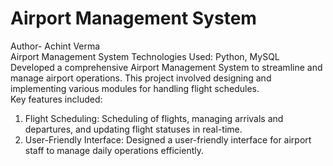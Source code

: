 # Airport Management System
Author- Achint Verma
<br>
Airport Management System
Technologies Used: Python, MySQL Developed a comprehensive Airport Management System to streamline and
manage airport operations. This project involved designing and implementing various modules for handling flight
schedules.
<br>
Key features included:
1. Flight Scheduling: Scheduling of flights, managing arrivals and departures, and updating flight statuses in
real-time.
2. User-Friendly Interface: Designed a user-friendly interface for airport staff to manage daily operations
efficiently.
